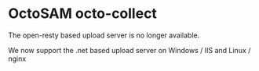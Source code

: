 
# OctoSAM octo-collect

The open-resty based upload server is no longer available.

We now support the .net based upload server on Windows / IIS and Linux / nginx

